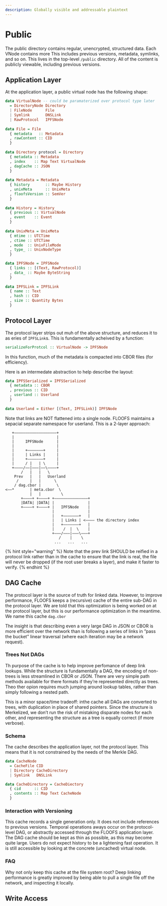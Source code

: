 ```yaml
---
description: Globally visible and addressable plaintext
---
```


# Public

The public directory contains regular, unencrypted, structured data. Each VNode contains more This includes previous versions, metadata, symlinks, and so on. This lives in the top-level `/public` directory. All of the content is publicly viewable, including previous versions.

## Application Layer

At the application layer, a public virtual node has the following shape:

```haskell
data VirtualNode -- could be paramaterized over protocol type later
  = DirectoryNode Directory
  | FileNode      File
  | Symlink       DNSLink
  | RawProtocol   IPFSNode
  
data File = File
  { metadata   :: Metadata
  , rawContent :: CID
  }
  
data Directory protocol = Directory
  { metadata :: Metadata
  , index    :: Map Text VirtualNode
  , dagCache :: JSON
  }
  
data Metadata = Metadata
  { history       :: Maybe History
  , unixMeta      :: UnixMeta
  , floofsVersion :: SemVer
  }
  
data History = History
  { previous :: VirtualNode
  , event    :: Event
  }
  
data UnixMeta = UnixMeta
  { mtime :: UTCTime
  , ctime :: UTCTime
  , mode  :: UnixFileMode
  , type_ :: UnixNodeType
  }

data IPFSNode = IPFSNode
  { links :: [(Text, RawProtocol)]
  , data_ :: Maybe ByteString
  }
  
data IPFSLink = IPFSLink
  { name :: Text
  , hash :: CID
  , size :: Quantity Bytes
  }
```

## Protocol Layer

The protocol layer strips out muh of the above structure, and reduces it to as eries of `IPFSLink`s. This is fundamentally acheived by a function:

```haskell
serializeForProtcol :: VirtualNode -> IPFSNode
```

In this function, much of the metadata is compacted into CBOR files \(for efficiency\).

Here is an intermedate abstraction to help describe the layout:

```haskell
data IPFSSerialized = IPFSSerialized
  { metadata :: CBOR
  , previous :: CID
  , userland :: Userland
  }
  
data Userland = Either [(Text, IPFSLink)] IPFSNode
```

Note that links are NOT flattened into a single node. FLOOFS maintains a sepacial separate namespace for userland. This is a 2-layer approach:

```text
   +———————————————————+
   |                   |
   |     IPFSNode      |
   |                   |
   |     +———————+     |
   |     | Links |     |
   |     +———————+     |
   |     / |   | \     |
   +————/——|———|——\————+
       /   |   |   \
    Prev   |   |   Userland
     /     |   |      \
    / dag.cbor |       \ 
<——*       | meta.cbor  \
           |   |         \
       +————+ +————+ +———————————————+
       |DATA| |DATA| |               |
       +————+ +————+ |   IPFSNode    |
                     |               |
                     |   +———————+   |
                     |   | Links | <———— the directory index
                     |   +———————+   |
                     |    /  |  \    |
                     +———/———|———\———+
                        /    |    \
                      ...   ...   ...
```

{% hint style="warning" %}
Note that the prev link SHOULD be reified in a protocol link rather than in the cache to ensure that the link is real, the file will never be dropped \(if the root user breaks a layer\), and make it faster to verify.
{% endhint %}

## DAG Cache

The protocol layer is the source of truth for linked data. However, to improve performance, FLOOFS keeps a \(recursive\) cache of the entire sub-DAG in the protocol layer. We are told that this optimization is being worked on at the protocol layer, but this is our performance optimization in the meantime. We name this cache `dag.cbor`

The insight is that describing even a very large DAG in JSON or CBOR is more efficient over the network than is following a series of links in ”pass the bucket” linear traversal \(where each iteration may be a network request\).

### Trees Not DAGs

Th purpose of the cache is to help improve perfomance of deep link lookups. While the structure is fundamentally a DAG, the encoding of non-trees is less streamlined in CBOR or JSON. There are very simple path methods available for there formats if they’re represented directly as trees. Theo ther opion requires much jumping around lookup tables, rather than simply following a nested path.

This is a minor space/time tradeoff: inthe cache all DAGs are converted to trees, with duplication in place of shared pointers. Since the structure is Merkelized, we don’t run the risk of mistaking disparate nodes for each other, and representing the structure as a tree is equally correct \(if more verbose\).

### Schema

The cache describes the application layer, not the protocol layer. This means that it is not constrained by the needs of the Merkle DAG.

```haskell
data CacheNode
  = CacheFile CID
  | Directory CacheDirectory
  | Symlink   DNSLink

data CacheDirectory = CacheDiectory
  { cid      :: CID
  , contents :: Map Text CacheNode
  }
```

### Interaction with Versioning

This cache records a single generation only. It does not include references to previous versions. Temporal operations aways occur on the protocol-level DAG, or abstractly accessed through the FLOOFS application layer. The DAG cache should be kept as thin as possible, as this may become quite large. Users do not expect history to be a  lightening fast operation. It is still accessible by looking at the concrete \(uncached\) virtual node.

### FAQ

Why not only keep this cache at the file system root? Deep linking performance is greatly improved by being able to pull a single file off the network, and inspecting it locally.

## Write Access



